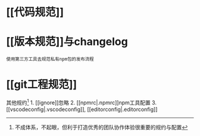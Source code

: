 # [[代码规范]]
# [[版本规范]]与changelog
	使用第三方工具去规范私有npm包的发布流程
# [[git工程规范]]
其他规约[^1]
	1. [[ignore]]忽略
	2. [[npmrc|.npmrc]]npm工具配置
	3. [[vscodeconfig|.vscodeconfig]], [[editorconfig|.editorconfig]]

[^1]: 不成体系，不起眼，但利于打造优秀的团队协作体验很重要的规约与配置